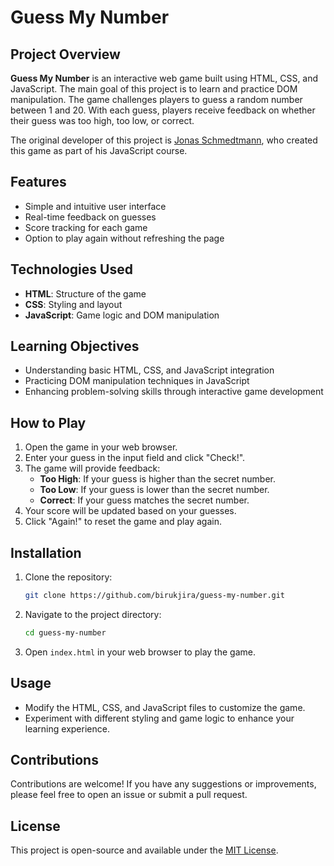 # Guess My Number

## Project Overview

**Guess My Number** is an interactive web game built using HTML, CSS, and JavaScript. The main goal of this project is to learn and practice DOM manipulation. The game challenges players to guess a random number between 1 and 20. With each guess, players receive feedback on whether their guess was too high, too low, or correct.

The original developer of this project is [Jonas Schmedtmann](https://github.com/jonasschmedtmann), who created this game as part of his JavaScript course.

## Features

- Simple and intuitive user interface
- Real-time feedback on guesses
- Score tracking for each game
- Option to play again without refreshing the page

## Technologies Used

- **HTML**: Structure of the game
- **CSS**: Styling and layout
- **JavaScript**: Game logic and DOM manipulation

## Learning Objectives

- Understanding basic HTML, CSS, and JavaScript integration
- Practicing DOM manipulation techniques in JavaScript
- Enhancing problem-solving skills through interactive game development

## How to Play

1. Open the game in your web browser.
2. Enter your guess in the input field and click "Check!".
3. The game will provide feedback:
   - **Too High**: If your guess is higher than the secret number.
   - **Too Low**: If your guess is lower than the secret number.
   - **Correct**: If your guess matches the secret number.
4. Your score will be updated based on your guesses.
5. Click "Again!" to reset the game and play again.

## Installation

1. Clone the repository:
   ```bash
   git clone https://github.com/birukjira/guess-my-number.git
   ```
2. Navigate to the project directory:
   ```bash
   cd guess-my-number
   ```
3. Open `index.html` in your web browser to play the game.

## Usage

- Modify the HTML, CSS, and JavaScript files to customize the game.
- Experiment with different styling and game logic to enhance your learning experience.

## Contributions

Contributions are welcome! If you have any suggestions or improvements, please feel free to open an issue or submit a pull request.

## License

This project is open-source and available under the [MIT License](LICENSE).
